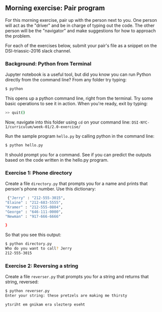 ## Morning exercise: Pair program

For this morning exercise, pair up with the person next to you. One person will act as the "driver" and be in charge of typing out the code. The other person will be the "navigator" and make suggestions for how to approach the problem.

For each of the exercises below, submit your pair's file as a snippet on the DSI-triassic-2016 slack channel.

### Background: Python from Terminal

Jupyter notebook is a useful tool, but did you know you can run Python directly from the command line? From any folder try typing:

```bash
$ python
```

This opens up a python command line, right from the terminal. Try some basic operations to see it in action. When you're ready, exit by typing:

```bash
>> quit()
```

Now, navigate into this folder using `cd` on your command line: `DSI-NYC-1/curriculum/week-01/2.0-exercise/`

Run the sample program `hello.py` by calling python in the command line:

```bash
$ python hello.py
```

It should prompt you for a command. See if you can predict the outputs based on the code written in the hello.py program.

### Exercise 1: Phone directory
Create a file `directory.py` that prompts you for a name and prints that person's phone number. Use this dictionary:

```bash
 {"Jerry" : "212-555-3015",
"Elaine" : "212-683-5555",
"Kramer" : "212-555-0804",
"George" : "646-111-0000",
"Newman" : "917-666-6666"

}
```
So that you see this output:

```bash
$ python directory.py
Who do you want to call? Jerry
212-555-3015
```

### Exercise 2: Reversing a string
Create a file `reverser.py` that prompts you for a string and returns that string, reversed:

```bash
$ python reverser.py
Enter your string: these pretzels are making me thirsty

ytsriht em gnikam era slezterp eseht
```
